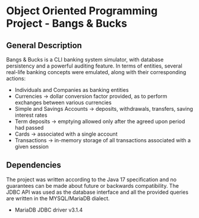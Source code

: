 # Object Oriented Programming Project - Bangs & Bucks

## General Description
Bangs & Bucks is a CLI banking system simulator, with database persistency and
a powerful auditing feature. In terms of entities, several real-life banking
concepts were emulated, along with their corresponding actions: 
- Individuals and Companies as banking entities
- Currencies -> dollar conversion factor provided, as to perform exchanges 
between various currencies
- Simple and Savings Accounts -> deposits, withdrawals, transfers, saving 
interest rates
- Term deposits -> emptying allowed only after the agreed upon period had 
passed
- Cards -> associated with a single account
- Transactions -> in-memory storage of all transactions associated with a 
given session

## Dependencies
The project was written according to the Java 17 specification and no guarantees
can be made about future or backwards compatibility. The JDBC API was used as the
database interface and all the provided queries are written in the MYSQL/MariaDB
dialect.

* MariaDB JDBC driver v3.1.4
